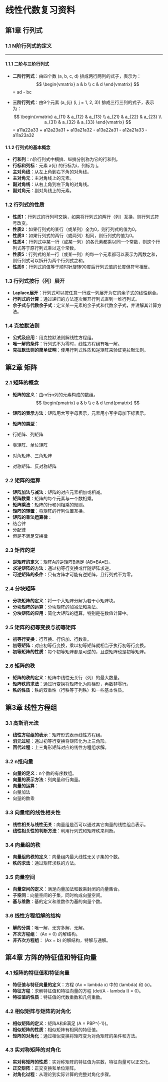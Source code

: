 # 线性代数复习资料
## 第1章 行列式

### 1.1  N阶行列式的定义
---
#### 1.1.1 二阶与三阶行列式
- **二阶行列式**：由四个数 \(a, b, c, d\) 排成两行两列的式子，表示为：
$$
 \begin{vmatrix}
 a & b \\
 c & d
 \end{vmatrix}
$$
 = ad - bc
 
- **三阶行列式**：由9个元素 \(a_{ij} (i, j = 1, 2, 3)\) 排成三行三列的式子，表示为：
$$
    \begin{vmatrix}
 a_{11} & a_{12} & a_{13} \\
 a_{21} & a_{22} & a_{23} \\
 a_{31} & a_{32} & a_{33}
    \end{vmatrix}
$$
 = a11a22a33 + a12a23a31 + a13a21a32 - a13a22a31 - a12a21a33 - a11a23a32
 
#### 1.1.2 行列式的基本概念
- **行和列**：n阶行列式中横排、纵排分别称为它的行和列。
- **行标和列标**：元素 a{ij} 的行标为i，列标为 j。
- **主对角线**：从左上角到右下角的对角线。
- **主对角元**：主对角线上的元素。
- **副对角线**：从右上角到左下角的对角线。
- **副对角元**：副对角线上的元素。
    
### 1.2 行列式的性质
- **性质1**：行列式的行列可交换，如果将行列式的两行（列）互换，则行列式符号改变。
- **性质2**：如果行列式的某行（或某列）全为0，则行列式的值为0。
- **性质3**：如果行列式的两行（或两列）相同，则行列式的值为0。
- **性质4**：行列式中某一行（或某一列）的各元素都乘以同一个常数，则这个行列式等于原行列式乘以这个常数。
- **性质5**：行列式的某一行（或某一列）的每一个元素都可以表示为两数之和，则行列式可以拆开为两个行列式之和。
- **性质6**：行列式的值等于顺时针旋转90度后行列式值的长度但符号相反。
### 1.3 行列式按行（列）展开
- **Laplace展开**：行列式可以按任意一行或一列展开为它的余子式的线性组合。
- **行列式的计算**：通过递归的方法逐次展开行列式直到一维行列式。
- **余子式与代数余子式**：定义某一元素的余子式和代数余子式，并讲解其计算方法。
### 1.4 克拉默法则
- **公式及应用**：用克拉默法则解线性方程组。
- **唯一解的条件**：行列式不为零时，线性方程组有唯一解。
- **克拉默法则的简单证明**：使用行列式性质和逆矩阵来验证克拉默法则。
## 第2章 矩阵
### 2.1 矩阵的概念
- **矩阵的定义**：由m行n列的元素构成的数组。
$$
 \begin{pmatrix}
 a & b \\
 c & d
 \end{pmatrix}
$$

- **矩阵的表示方法**：矩阵用大写字母表示，元素用小写字母加下标表示。
- **矩阵的类型**：
 - 行矩阵、列矩阵
 - 零矩阵、单位矩阵
 - 对角矩阵、三角矩阵
 - 对称矩阵、反对称矩阵
### 2.2 矩阵的运算
- **矩阵加法与减法**：矩阵的对应元素相加或相减。
- **矩阵数乘**：矩阵的每个元素与一个数相乘。
- **矩阵乘法**：矩阵的行和列相乘的规则。
- **矩阵的转置**：将矩阵的行列位置互换。
- **矩阵的乘法运算律**：
 - 结合律
 - 分配律
 - 但是不满足交换律
### 2.3 矩阵的逆
- **逆矩阵的定义**：矩阵A的逆矩阵B满足 \(AB=BA=E\)。
- **求逆矩阵的方法**：通过初等行变换或伴随矩阵求逆。
- **可逆矩阵的条件**：只有方阵才可能有逆矩阵，且行列式不为零。
### 2.4 分块矩阵
- **分块矩阵的定义**：将一个大矩阵分解为若干小矩阵块。
- **分块矩阵的运算**：分块矩阵的加减法和乘法。
- **分块矩阵的应用**：简化大矩阵的运算，特别是在数值计算中。
### 2.5 矩阵的初等变换与初等矩阵
- **初等行变换**：行互换、行倍加、行数乘。
- **初等矩阵**：对应初等行变换，乘以初等矩阵就相当于执行初等行变换。
- **初等矩阵的性质**：每个初等矩阵都是可逆的，且逆矩阵也是初等矩阵。
### 2.6 矩阵的秩
- **矩阵的秩的定义**：矩阵中线性无关行（列）的最大数量。
- **矩阵秩的求法**：通过行变换将矩阵化为阶梯形，再数非零行。
- **秩的性质**：秩的双重性（行秩等于列秩）和一些基本性质。
## 第3章 线性方程组
### 3.1 高斯消元法
- **线性方程组的表示**：矩阵形式表示线性方程组。
- **消元过程**：通过初等行变换将矩阵化为上三角形。
- **回代过程**：上三角形矩阵对应的线性方程组求解。
### 3.2 n维向量
- **向量的定义**：n个数的有序数组。
- **向量的表示方法**：列向量和行向量。
- **向量的运算**：
 - 向量加法
 - 向量的数乘
### 3.3 向量组的线性相关性
- **线性相关与线性无关**：向量组是否可以通过其它向量的线性组合表示。
- **线性相关性的判断方法**：利用行列式和矩阵秩来判断。
### 3.4 向量组的秩
- **向量组的秩的定义**：向量组内最大线性无关子集的个数。
- **秩的求法**：通过矩阵求秩的方法。
### 3.5 向量空间
- **向量空间的定义**：满足向量加法和数乘封闭的向量集合。
- **子空间**：向量空间的子集，同时构成向量空间。
- **基与维数**：基的定义和维数作为基的向量个数。
### 3.6 线性方程组解的结构
- **解的分类**：唯一解、无穷多解、无解。
- **齐次方程组**： \(Ax = 0\) 的解结构。
- **非齐次方程组**： \(Ax = b\) 的解结构，特解与通解。
## 第4章 方阵的特征值和特征向量
### 4.1 矩阵的特征值和特征向量
- **特征值与特征向量的定义**：方程 \(Ax = lambda x\) 中的 \(lambda\) 和 \(x\)。
- **特征方程**：求解特征值和特征向量的方程 \(det(A - lambda I) = 0\)。
- **特征值的性质**：特征值的代数重数和几何重数。
### 4.2 相似矩阵与矩阵的对角化
- **相似矩阵的定义**：矩阵A和B满足 \(A = PBP^{-1}\)。
- **相似矩阵的性质**：相似矩阵有相同的特征值。
- **矩阵的对角化**：通过相似变换将矩阵变为对角矩阵的条件和方法。
### 4.3 实对称矩阵的对角化
- **实对称矩阵的性质**：实对称矩阵的特征值为实数，特征向量可以正交化。
- **正交矩阵**：正交变换和单位矩阵。
- **对角化过程**：从理论到实际计算的完整对角化步骤。